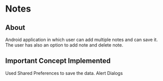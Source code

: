 # Notes

## About
Android application in which user can add multiple notes and can save it. The user has also an option to add note and delete note.
## Important Concept Implemented
   Used Shared Preferences to save the data. 
   Alert Dialogs
   
